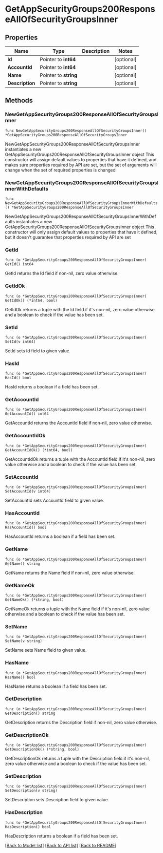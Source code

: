 # GetAppSecurityGroups200ResponseAllOfSecurityGroupsInner

## Properties

Name | Type | Description | Notes
------------ | ------------- | ------------- | -------------
**Id** | Pointer to **int64** |  | [optional] 
**AccountId** | Pointer to **int64** |  | [optional] 
**Name** | Pointer to **string** |  | [optional] 
**Description** | Pointer to **string** |  | [optional] 

## Methods

### NewGetAppSecurityGroups200ResponseAllOfSecurityGroupsInner

`func NewGetAppSecurityGroups200ResponseAllOfSecurityGroupsInner() *GetAppSecurityGroups200ResponseAllOfSecurityGroupsInner`

NewGetAppSecurityGroups200ResponseAllOfSecurityGroupsInner instantiates a new GetAppSecurityGroups200ResponseAllOfSecurityGroupsInner object
This constructor will assign default values to properties that have it defined,
and makes sure properties required by API are set, but the set of arguments
will change when the set of required properties is changed

### NewGetAppSecurityGroups200ResponseAllOfSecurityGroupsInnerWithDefaults

`func NewGetAppSecurityGroups200ResponseAllOfSecurityGroupsInnerWithDefaults() *GetAppSecurityGroups200ResponseAllOfSecurityGroupsInner`

NewGetAppSecurityGroups200ResponseAllOfSecurityGroupsInnerWithDefaults instantiates a new GetAppSecurityGroups200ResponseAllOfSecurityGroupsInner object
This constructor will only assign default values to properties that have it defined,
but it doesn't guarantee that properties required by API are set

### GetId

`func (o *GetAppSecurityGroups200ResponseAllOfSecurityGroupsInner) GetId() int64`

GetId returns the Id field if non-nil, zero value otherwise.

### GetIdOk

`func (o *GetAppSecurityGroups200ResponseAllOfSecurityGroupsInner) GetIdOk() (*int64, bool)`

GetIdOk returns a tuple with the Id field if it's non-nil, zero value otherwise
and a boolean to check if the value has been set.

### SetId

`func (o *GetAppSecurityGroups200ResponseAllOfSecurityGroupsInner) SetId(v int64)`

SetId sets Id field to given value.

### HasId

`func (o *GetAppSecurityGroups200ResponseAllOfSecurityGroupsInner) HasId() bool`

HasId returns a boolean if a field has been set.

### GetAccountId

`func (o *GetAppSecurityGroups200ResponseAllOfSecurityGroupsInner) GetAccountId() int64`

GetAccountId returns the AccountId field if non-nil, zero value otherwise.

### GetAccountIdOk

`func (o *GetAppSecurityGroups200ResponseAllOfSecurityGroupsInner) GetAccountIdOk() (*int64, bool)`

GetAccountIdOk returns a tuple with the AccountId field if it's non-nil, zero value otherwise
and a boolean to check if the value has been set.

### SetAccountId

`func (o *GetAppSecurityGroups200ResponseAllOfSecurityGroupsInner) SetAccountId(v int64)`

SetAccountId sets AccountId field to given value.

### HasAccountId

`func (o *GetAppSecurityGroups200ResponseAllOfSecurityGroupsInner) HasAccountId() bool`

HasAccountId returns a boolean if a field has been set.

### GetName

`func (o *GetAppSecurityGroups200ResponseAllOfSecurityGroupsInner) GetName() string`

GetName returns the Name field if non-nil, zero value otherwise.

### GetNameOk

`func (o *GetAppSecurityGroups200ResponseAllOfSecurityGroupsInner) GetNameOk() (*string, bool)`

GetNameOk returns a tuple with the Name field if it's non-nil, zero value otherwise
and a boolean to check if the value has been set.

### SetName

`func (o *GetAppSecurityGroups200ResponseAllOfSecurityGroupsInner) SetName(v string)`

SetName sets Name field to given value.

### HasName

`func (o *GetAppSecurityGroups200ResponseAllOfSecurityGroupsInner) HasName() bool`

HasName returns a boolean if a field has been set.

### GetDescription

`func (o *GetAppSecurityGroups200ResponseAllOfSecurityGroupsInner) GetDescription() string`

GetDescription returns the Description field if non-nil, zero value otherwise.

### GetDescriptionOk

`func (o *GetAppSecurityGroups200ResponseAllOfSecurityGroupsInner) GetDescriptionOk() (*string, bool)`

GetDescriptionOk returns a tuple with the Description field if it's non-nil, zero value otherwise
and a boolean to check if the value has been set.

### SetDescription

`func (o *GetAppSecurityGroups200ResponseAllOfSecurityGroupsInner) SetDescription(v string)`

SetDescription sets Description field to given value.

### HasDescription

`func (o *GetAppSecurityGroups200ResponseAllOfSecurityGroupsInner) HasDescription() bool`

HasDescription returns a boolean if a field has been set.


[[Back to Model list]](../README.md#documentation-for-models) [[Back to API list]](../README.md#documentation-for-api-endpoints) [[Back to README]](../README.md)


